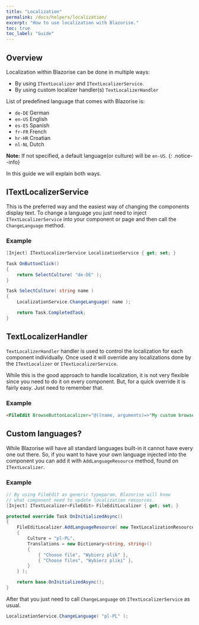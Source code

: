 ```yaml
---
title: "Localization"
permalink: /docs/helpers/localization/
excerpt: "How to use localization with Blazorise."
toc: true
toc_label: "Guide"
---
```


## Overview

Localization within Blazorise can be done in multiple ways:

- By using `ITextLocalizer` and `ITextLocalizerService`.
- By using custom localizer handler(s) `TextLocalizerHandler`

List of predefined language that comes with Blazorise is:

- `de-DE` German
- `en-US` English
- `es-ES` Spanish
- `fr-FR` French
- `hr-HR` Croatian
- `nl-NL` Dutch

**Note:** If not specified, a default language(or culture) will be `en-US`.
{: .notice--info}

In this guide we will explain both ways.

## ITextLocalizerService

This is the preferred way and the easiest way of changing the components display text. To change a language you just need to inject `ITextLocalizerService` into your component or page and then call the `ChangeLanguage` method.

### Example

```cs
[Inject] ITextLocalizerService LocalizationService { get; set; }

Task OnButtonClick()
{
    return SelectCulture( "de-DE" );
}

Task SelectCulture( string name )
{
    LocalizationService.ChangeLanguage( name );

    return Task.CompletedTask;
}
```

## TextLocalizerHandler

`TextLocalizerHandler` handler is used to control the localization for each component individually. Once used it will override any localizations done by the `ITextLocalizer` or `ITextLocalizerService`.

While this is the good approach to handle localization, it is not very flexible since you need to do it on every component. But, for a quick override it is fairly easy. Just need to remember that.

### Example

```html
<FileEdit BrowseButtonLocalizer="@((name, arguments)=>"My custom browse button")" />
```

## Custom languages?

While Blazorise will have all standard languages built-in it cannot have every one out there. So, if you want to have your own language injected into the component you can add it with `AddLanguageResource` method, found on `ITextLocalizer`.

### Example

```cs
// By using FileEdit as generic typeparam, Blazorise will know
// what component need to update localization resources.
[Inject] ITextLocalizer<FileEdit> FileEditLocalizer { get; set; }

protected override Task OnInitializedAsync()
{
    FileEditLocalizer.AddLanguageResource( new TextLocalizationResource
    {
        Culture = "pl-PL",
        Translations = new Dictionary<string, string>()
        {
            { "Choose file", "Wybierz plik" },
            { "Choose files", "Wybierz pliki" },
        }
    } );

    return base.OnInitializedAsync();
}
```

After that you just need to call `ChangeLanguage` on `ITextLocalizerService` as usual.

```cs
LocalizationService.ChangeLanguage( "pl-PL" );
```